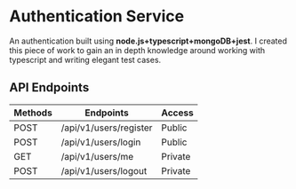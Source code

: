 # Authentication Service

An authentication built using **node.js+typescript+mongoDB+jest**. I created this piece of work to gain an in depth knowledge around working with typescript and writing elegant test cases.

## API Endpoints

| Methods | Endpoints                                         | Access  |
| ------- | -----------------------------------------------   | ------- |
| POST    | /api/v1/users/register                            | Public  |
| POST    | /api/v1/users/login                               | Public  |
| GET    | /api/v1/users/me                                   | Private  |
| POST   | /api/v1/users/logout                               | Private  |

